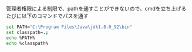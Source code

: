 管理者権限による制限で、pathを通すことができないので、cmdを立ち上げるたびに以下のコマンドでパスを通す
```bash
set PATH="C:\Program Files\Java\jdk1.8.0_92\bin"
set classpath=.;
echo %PATH%
echo %classpath%
```
